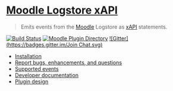 # [Moodle Logstore xAPI](https://moodle.org/plugins/view/logstore_xapi)
> Emits events from the [Moodle](https://moodle.org/) Logstore as [xAPI](https://github.com/adlnet/xAPI-Spec/blob/master/xAPI.md) statements.

[![Build Status](https://travis-ci.org/jlowe64/moodle-logstore_xapi.svg?branch=master)](https://travis-ci.org/jlowe64/moodle-logstore_xapi)
[![Moodle Plugin Directory](http://img.shields.io/badge/moodle-plugin-orange.svg)](https://moodle.org/plugins/view/logstore_xapi)
[![Gitter](https://badges.gitter.im/Join Chat.svg)](https://gitter.im/LearningLocker/learninglocker?utm_source=badge&utm_medium=badge&utm_campaign=pr-badge&utm_content=badge)

- [Installation](docs/installation.md)
- [Report bugs, enhancements, and questions](contributing.md#issue-templates)
- [Supported events](docs/events.md)
- [Developer documentation](docs/developers.md)
- [Plugin design](docs/design.md)
